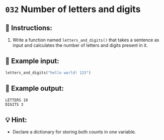 # `032` Number of letters and digits

## 📝 Instructions:

1. Write a function named `letters_and_digits()` that takes a sentence as input and calculates the number of letters and digits present in it.

## 📎 Example input:

```py
letters_and_digits("hello world! 123")
```

## 📎 Example output:

```text
LETTERS 10
DIGITS 3
```

## 💡 Hint:

+ Declare a dictionary for storing both counts in one variable.
